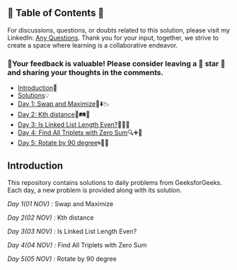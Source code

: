 ## 📜 Table of Contents 📜

For discussions, questions, or doubts related to this solution, please visit my LinkedIn: [Any Questions](https://www.linkedin.com/in/het-patel-8b110525a/). Thank you for your input, together, we strive to create a space where learning is a collaborative endeavor.

### 🔮Your feedback is valuable! Please consider leaving a 🌟 star 🌟 and sharing your thoughts in the comments.

- [Introduction](https://github.com/Hunterdii/GeeksforGeeks-POTD/blob/main/README.md)📝
- [Solutions](https://github.com/Hunterdii/GeeksforGeeks-POTD/tree/main/November%202024%20GFG%20SOLUTION)💡
- [Day 1: Swap and Maximize](https://github.com/Hunterdii/GeeksforGeeks-POTD/blob/main/November%202024%20GFG%20SOLUTION/01(Nov)%20Swap%20and%20Maximize.md)🔄⬇️📉
- [Day 2: Kth distance](https://github.com/Hunterdii/GeeksforGeeks-POTD/blob/main/November%202024%20GFG%20SOLUTION/02(Nov)%20Kth%20distance.md)🚗🛤️🧭
- [Day 3: Is Linked List Length Even?](https://github.com/Hunterdii/GeeksforGeeks-POTD/blob/main/November%202024%20GFG%20SOLUTION/03(Nov)%20Is%20Linked%20List%20Length%20Even%3F.md)🔗🔢❌
- [Day 4: Find All Triplets with Zero Sum](https://github.com/Hunterdii/GeeksforGeeks-POTD/blob/main/November%202024%20GFG%20SOLUTION/04(Nov)%20Find%20All%20Triplets%20with%20Zero%20Sum.md)🔍➕👥
- [Day 5: Rotate by 90 degree](https://github.com/Hunterdii/GeeksforGeeks-POTD/blob/main/November%202024%20GFG%20SOLUTION/05(Nov)%20Rotate%20by%2090%20degree.md)🌀📐💠


## Introduction

This repository contains solutions to daily problems from GeeksforGeeks. Each day, a new problem is provided along with its solution.

*Day 1(01 NOV) :* Swap and Maximize

*Day 2(02 NOV) :* Kth distance

*Day 3(03 NOV) :* Is Linked List Length Even?

*Day 4(04 NOV) :* Find All Triplets with Zero Sum

*Day 5(05 NOV) :* Rotate by 90 degree
